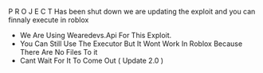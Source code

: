 P R O J E C T Has been shut down we are updating the exploit and you can finnaly execute in roblox
- We Are Using Wearedevs.Api For This Exploit.
- You Can Still Use The Executor But It Wont Work In Roblox Because There Are No Files To it
- Cant Wait For It To Come Out ( Update 2.0 )
